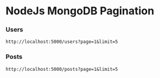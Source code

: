 # NodeJs MongoDB Pagination

### Users
```
http://localhost:5000/users?page=1&limit=5
```

### Posts
```
http://localhost:5000/posts?page=1&limit=5
```
